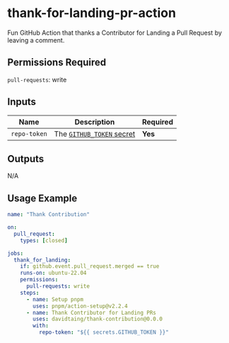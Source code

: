 # thank-for-landing-pr-action

Fun GitHub Action that thanks a Contributor for Landing a Pull Request by leaving a comment.

## Permissions Required

`pull-requests`: write

## Inputs

| Name         | Description                                                                                                                                                           | Required |
| ------------ | --------------------------------------------------------------------------------------------------------------------------------------------------------------------- | -------- |
| `repo-token` | The [`GITHUB_TOKEN` secret](https://docs.github.com/en/actions/configuring-and-managing-workflows/authenticating-with-the-github_token#about-the-github_token-secret) | **Yes**  |

## Outputs

N/A

## Usage Example

```yml
name: "Thank Contribution"

on:
  pull_request:
    types: [closed]

jobs:
  thank_for_landing:
    if: github.event.pull_request.merged == true
    runs-on: ubuntu-22.04
    permissions:
      pull-requests: write
    steps:
      - name: Setup pnpm
        uses: pnpm/action-setup@v2.2.4
      - name: Thank Contributor for Landing PRs
        uses: davidtaing/thank-contribution@0.0.0
        with:
          repo-token: "${{ secrets.GITHUB_TOKEN }}"
```

